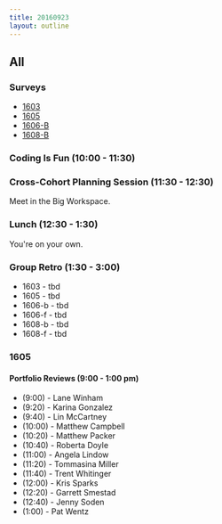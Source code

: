 ```yaml
---
title: 20160923
layout: outline
---
```


## All

### Surveys

* [1603]()
* [1605]()
* [1606-B]()
* [1608-B]()

### Coding Is Fun (10:00 - 11:30)

### Cross-Cohort Planning Session (11:30 - 12:30)
Meet in the Big Workspace.

### Lunch (12:30 - 1:30)
You're on your own.

### Group Retro (1:30 - 3:00)
* 1603 - tbd
* 1605 - tbd
* 1606-b - tbd
* 1606-f - tbd
* 1608-b - tbd
* 1608-f - tbd


### 1605

#### Portfolio Reviews (9:00 - 1:00 pm)

* (9:00)  - Lane Winham
* (9:20)  - Karina Gonzalez
* (9:40)  - Lin McCartney
* (10:00) - Matthew Campbell
* (10:20) - Matthew Packer
* (10:40) - Roberta Doyle
* (11:00) - Angela Lindow
* (11:20) - Tommasina Miller
* (11:40) - Trent Whitinger
* (12:00) - Kris Sparks
* (12:20) - Garrett Smestad
* (12:40) - Jenny Soden
* (1:00)  - Pat Wentz

